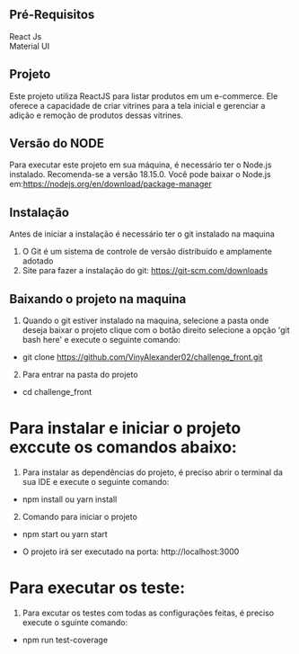 ## Pré-Requisitos

React Js <br/>
Material UI

## Projeto

Este projeto utiliza ReactJS para listar produtos em um e-commerce. Ele oferece a capacidade de criar vitrines para a tela inicial e gerenciar a adição e remoção de produtos dessas vitrines.
## Versão do NODE

Para executar este projeto em sua máquina, é necessário ter o Node.js instalado. Recomenda-se a versão 18.15.0. Você pode baixar o Node.js em:https://nodejs.org/en/download/package-manager

## Instalação

Antes de iniciar a instalação é necessário ter o git instalado na maquina <br/>

1. O Git é um sistema de controle de versão distribuído e amplamente adotado
2. Site para fazer a instalação do git: https://git-scm.com/downloads

## Baixando o projeto na maquina

1. Quando o git estiver instalado na maquina, selecione a pasta onde deseja baixar o projeto clique com o botão direito selecione a opção 'git bash here' e execute o seguinte comando: <br />

- git clone https://github.com/VinyAlexander02/challenge_front.git <br />

2. Para entrar na pasta do projeto

- cd challenge_front

# Para instalar e iniciar o projeto exccute os comandos abaixo:

1. Para instalar as dependências do projeto, é preciso abrir o terminal da sua IDE e execute o seguinte comando:

- npm install ou yarn install

2. Comando para iniciar o projeto <br />

- npm start ou yarn start <br />

* O projeto irá ser executado na porta: http://localhost:3000

# Para executar os teste:

1. Para excutar os testes com todas as configurações feitas, é preciso execute o sguinte comando:

- npm run test-coverage
